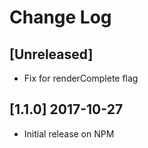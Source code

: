 # Change Log

## [Unreleased]
 * Fix for renderComplete flag

## [1.1.0] 2017-10-27
 * Initial release on NPM
